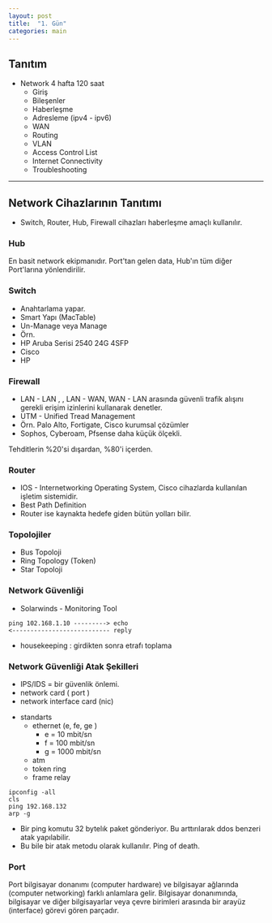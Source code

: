 ```yaml
---
layout: post
title:  "1. Gün"
categories: main
---
```


## Tanıtım

* Network 4 hafta 120 saat
  * Giriş
  * Bileşenler
  * Haberleşme
  * Adresleme (ipv4 - ipv6)
  * WAN
  * Routing
  * VLAN
  * Access Control List
  * Internet Connectivity
  * Troubleshooting

------------------------------------------------------------

## Network Cihazlarının Tanıtımı

* Switch, Router, Hub, Firewall cihazları haberleşme amaçlı kullanılır.

### Hub

En basit network ekipmanıdır.
Port'tan gelen data, Hub'ın tüm diğer Port'larına yönlendirilir.

### Switch

* Anahtarlama yapar.
* Smart Yapı (MacTable)
* Un-Manage veya Manage
* Örn.
 * HP Aruba Serisi 2540 24G 4SFP
 * Cisco
 * HP

### Firewall

* LAN - LAN , , LAN - WAN, WAN - LAN arasında güvenli trafik alışını gerekli erişim izinlerini kullanarak denetler.
* UTM - Unified Tread Management
* Örn. Palo Alto, Fortigate, Cisco kurumsal çözümler
* Sophos, Cyberoam, Pfsense daha küçük ölçekli.

Tehditlerin %20'si dışardan, %80'i içerden.

### Router
* IOS - Internetworking Operating System, Cisco cihazlarda kullanılan işletim sistemidir.
* Best Path Definition
* Router ise kaynakta hedefe giden bütün yolları bilir.

### Topolojiler
* Bus Topoloji
* Ring Topology (Token)
* Star Topoloji

### Network Güvenliği
* Solarwinds - Monitoring Tool

```
ping 102.168.1.10 ---------> echo
<--------------------------- reply
```

* housekeeping : girdikten sonra etrafı toplama


### Network Güvenliği Atak Şekilleri
* IPS/IDS = bir güvenlik önlemi.
* network card ( port )
* network interface card (nic)
 - standarts
      - ethernet (e, fe, ge )
         - e = 10 mbit/sn
         - f = 100 mbit/sn
         - g = 1000 mbit/sn
      - atm
      - token ring
      - frame relay
      
 ```
 ipconfig -all
 cls
 ping 192.168.132
 arp -g
 ```  
      
* Bir ping komutu 32 bytelık paket gönderiyor. Bu arttırılarak ddos benzeri atak yapılabilir.
* Bu bile bir atak metodu olarak kullanılır. Ping of death.

### Port

Port bilgisayar donanımı (computer hardware) ve bilgisayar ağlarında (computer networking) farklı anlamlara gelir. 
Bilgisayar donanımında, bilgisayar ve diğer bilgisayarlar veya çevre birimleri arasında bir arayüz (interface) görevi gören parçadır.

